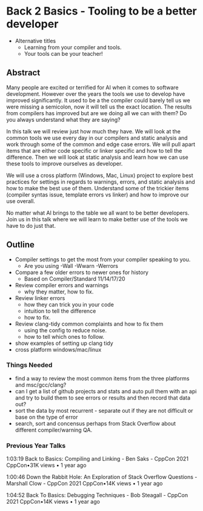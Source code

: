 # Back 2 Basics - Tooling to be a better developer

- Alternative titles
    - Learning from your compiler and tools.
    - Your tools can be your teacher!

## Abstract
Many people are excited or terrified for AI when it comes to software development.  However over the years the tools we use to develop have improved significantly. It used to be a the compiler could barely tell us we were missing a semicolon, now it will tell us the exact location.  The results from compilers has improved but are we doing all we can with them?  Do you always understand what they are saying?  

In this talk we will review just how much they have.  We will look at the common tools we use every day in our compilers and static analysis and work through some of the common and edge case errors.  We will pull apart items that are either code specific or linker specific and how to tell the difference.  Then we will look at static analysis and learn how we can use these tools to improve ourselves as developer.  

We will use a cross platform (Windows, Mac, Linux) project to explore best practices for settings in regards to warnings, errors, and static analysis and how to make the best use of them.  Understand some of the trickier items (compiler syntas issue, template errors vs linker) and how to improve our use overall.

No matter what AI brings to the table we all want to be better developers.  Join us in this talk where we will learn to make better use of the tools we have to do just that.

## Outline
- Compiler settings to get the most from your compiler speaking to you.
    - Are you using -Wall -Wwarn -Werrors
- Compare a few older errors to newer ones for history
    - Based on Compiler/Standard 11/14/17/20
- Review compiler errors and warnings
    - why they matter, how to fix.
- Review linker errors
    - how they can trick you in your code
    - intuition to tell the difference
    - how to fix.
- Review clang-tidy common complaints and how to fix them
    - using the config to reduce noise.
    - how to tell which ones to follow.
- show examples of setting up clang tidy
- cross platform windows/mac/linux

### Things Needed
- find a way to review the most common items from the three platforms and msc/gcc/clang?
- can I get a list of github projects and stats and auto pull them with an api and try to build them to see errors or results and then record that data out?
- sort the data by most recurrent - separate out if they are not difficult or base on the type of error
- search, sort and concensus perhaps from Stack Overflow about different compiler/warning QA.


### Previous Year Talks
1:03:19
Back to Basics: Compiling and Linking - Ben Saks - CppCon 2021
CppCon•31K views • 1 year ago

1:00:46
Down the Rabbit Hole: An Exploration of Stack Overflow Questions - Marshall Clow - CppCon 2021
CppCon•14K views • 1 year ago

1:04:52
Back To Basics: Debugging Techniques - Bob Steagall - CppCon 2021
CppCon•14K views • 1 year ago
